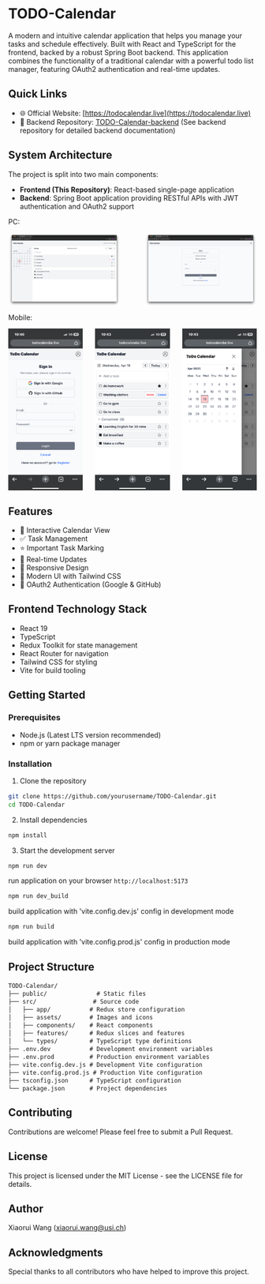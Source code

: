 <!--
 * @Author: Xiaorui Wang
 * @Email: xiaorui.wang@usi.ch
 * @Date: 2025-03-10 13:21:38
 * @LastEditors: Xiaorui Wang
 * @LastEditTime: 2025-04-16 12:05:11
 * @Description: 
 * Copyright (c) 2025 by Xiaorui Wang, All Rights Reserved. 
-->
# TODO-Calendar

A modern and intuitive calendar application that helps you manage your tasks and schedule effectively. Built with React and TypeScript for the frontend, backed by a robust Spring Boot backend. This application combines the functionality of a traditional calendar with a powerful todo list manager, featuring OAuth2 authentication and real-time updates.

## Quick Links
- 🌐 Official Website: [https://todocalendar.live](https://todocalendar.live)
- 🔧 Backend Repository: [TODO-Calendar-backend](https://github.com/XiaoruiWang-SH/TODO-Calendar-backend) (See backend repository for detailed backend documentation)

## System Architecture
The project is split into two main components:
- **Frontend (This Repository)**: React-based single-page application
- **Backend**: Spring Boot application providing RESTful APIs with JWT authentication and OAuth2 support

PC:
<div style="display: flex; justify-content: space-between;">
  <img src="public/sample_v0.5.png" alt="Mobile Sign In" style="width: 45%;">
  <img src="public/sample_signIn.png" alt="Calendar Uncovered" style="width: 45%;">
</div>

Mobile:
<div style="display: flex; justify-content: space-between;">
  <img src="public/sample_signIn_mobile.png" alt="Mobile Sign In" style="width: 30%;">
  <img src="public/sample_v0.5_uncover.png" alt="Calendar Uncovered" style="width: 30%;">
  <img src="public/sample_v0.5_coverd.png" alt="Calendar Covered" style="width: 30%;">
</div>

## Features

- 📅 Interactive Calendar View
- ✅ Task Management
- ⭐ Important Task Marking
- 🔄 Real-time Updates
- 📱 Responsive Design
- 🎨 Modern UI with Tailwind CSS
- 🔐 OAuth2 Authentication (Google & GitHub)

## Frontend Technology Stack

- React 19
- TypeScript
- Redux Toolkit for state management
- React Router for navigation
- Tailwind CSS for styling
- Vite for build tooling

## Getting Started

### Prerequisites
- Node.js (Latest LTS version recommended)
- npm or yarn package manager

### Installation

1. Clone the repository
```bash
git clone https://github.com/yourusername/TODO-Calendar.git
cd TODO-Calendar
```

2. Install dependencies
```bash
npm install
```

3. Start the development server
```bash
npm run dev
```
run application on your browser `http://localhost:5173`

```bash
npm run dev_build
```
build application with 'vite.config.dev.js' config in development mode

```bash
npm run build
```
build application with 'vite.config.prod.js' config in production mode


## Project Structure

```
TODO-Calendar/
├── public/              # Static files
├── src/                # Source code
│   ├── app/           # Redux store configuration
│   ├── assets/        # Images and icons
│   ├── components/    # React components
│   ├── features/      # Redux slices and features
│   └── types/         # TypeScript type definitions
├── .env.dev           # Development environment variables
├── .env.prod          # Production environment variables
├── vite.config.dev.js # Development Vite configuration
├── vite.config.prod.js # Production Vite configuration
├── tsconfig.json      # TypeScript configuration
└── package.json       # Project dependencies
```

## Contributing

Contributions are welcome! Please feel free to submit a Pull Request.

## License

This project is licensed under the MIT License - see the LICENSE file for details.

## Author

Xiaorui Wang (xiaorui.wang@usi.ch)

## Acknowledgments

Special thanks to all contributors who have helped to improve this project.
